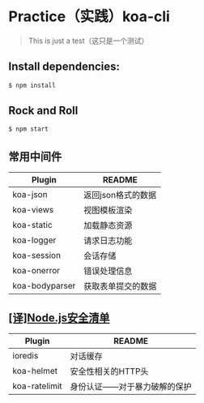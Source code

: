 # Practice（实践）koa-cli
>This is just a test（这只是一个测试）

## Install dependencies:
```sh
$ npm install
```

## Rock and Roll
```sh
$ npm start
```

## 常用中间件

| Plugin | README |
| ------ | ------ |
| koa-json | 返回json格式的数据 |
| koa-views | 视图模板渲染 |
| koa-static | 加载静态资源 |
| koa-logger | 请求日志功能 |
| koa-session | 会话存储 |
| koa-onerror | 错误处理信息 |
| koa-bodyparser | 获取表单提交的数据 |

## [[译]Node.js安全清单](https://segmentfault.com/a/1190000003860400#articleHeader6)

| Plugin | README |
| ------ | ------ |
| ioredis | 对话缓存 |
| koa-helmet | 安全性相关的HTTP头 |
| koa-ratelimit | 身份认证——对于暴力破解的保护 |

